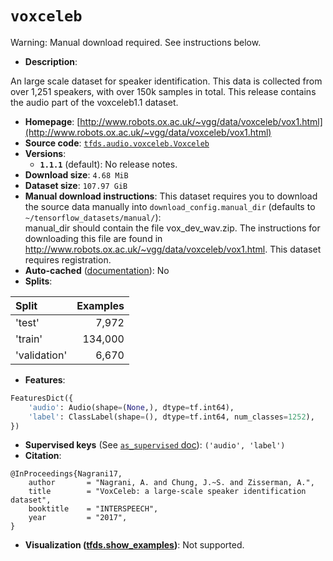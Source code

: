 <div itemscope itemtype="http://schema.org/Dataset">
  <div itemscope itemprop="includedInDataCatalog" itemtype="http://schema.org/DataCatalog">
    <meta itemprop="name" content="TensorFlow Datasets" />
  </div>

  <meta itemprop="name" content="voxceleb" />
  <meta itemprop="description" content="An large scale dataset for speaker identification. This data is collected from&#10;over 1,251 speakers, with over 150k samples in total.&#10;This release contains the audio part of the voxceleb1.1 dataset.&#10;&#10;To use this dataset:&#10;&#10;```python&#10;import tensorflow_datasets as tfds&#10;&#10;ds = tfds.load(&#x27;voxceleb&#x27;, split=&#x27;train&#x27;)&#10;for ex in ds.take(4):&#10;  print(ex)&#10;```&#10;&#10;See [the guide](https://www.tensorflow.org/datasets/overview) for more&#10;informations on [tensorflow_datasets](https://www.tensorflow.org/datasets).&#10;&#10;" />
  <meta itemprop="url" content="https://www.tensorflow.org/datasets/catalog/voxceleb" />
  <meta itemprop="sameAs" content="http://www.robots.ox.ac.uk/~vgg/data/voxceleb/vox1.html" />
  <meta itemprop="citation" content="@InProceedings{Nagrani17,&#10; author       = &quot;Nagrani, A. and Chung, J.~S. and Zisserman, A.&quot;,&#10; title        = &quot;VoxCeleb: a large-scale speaker identification dataset&quot;,&#10; booktitle    = &quot;INTERSPEECH&quot;,&#10;    year         = &quot;2017&quot;,&#10;}" />
</div>

# `voxceleb`

Warning: Manual download required. See instructions below.

*   **Description**:

An large scale dataset for speaker identification. This data is collected from
over 1,251 speakers, with over 150k samples in total. This release contains the
audio part of the voxceleb1.1 dataset.

*   **Homepage**:
    [http://www.robots.ox.ac.uk/~vgg/data/voxceleb/vox1.html](http://www.robots.ox.ac.uk/~vgg/data/voxceleb/vox1.html)
*   **Source code**:
    [`tfds.audio.voxceleb.Voxceleb`](https://github.com/tensorflow/datasets/tree/master/tensorflow_datasets/audio/voxceleb.py)
*   **Versions**:
    *   **`1.1.1`** (default): No release notes.
*   **Download size**: `4.68 MiB`
*   **Dataset size**: `107.97 GiB`
*   **Manual download instructions**: This dataset requires you to download the
    source data manually into `download_config.manual_dir`
    (defaults to `~/tensorflow_datasets/manual/`):<br/>
    manual_dir should contain the file vox_dev_wav.zip. The instructions for
    downloading this file are found in http://www.robots.ox.ac.uk/~vgg/data/voxceleb/vox1.html. This dataset requires registration.
*   **Auto-cached**
    ([documentation](https://www.tensorflow.org/datasets/performances#auto-caching)):
    No
*   **Splits**:

Split        | Examples
:----------- | -------:
'test'       | 7,972
'train'      | 134,000
'validation' | 6,670

*   **Features**:

```python
FeaturesDict({
    'audio': Audio(shape=(None,), dtype=tf.int64),
    'label': ClassLabel(shape=(), dtype=tf.int64, num_classes=1252),
})
```

*   **Supervised keys** (See
    [`as_supervised` doc](https://www.tensorflow.org/datasets/api_docs/python/tfds/load#args)):
    `('audio', 'label')`
*   **Citation**:

```
@InProceedings{Nagrani17,
    author       = "Nagrani, A. and Chung, J.~S. and Zisserman, A.",
    title        = "VoxCeleb: a large-scale speaker identification dataset",
    booktitle    = "INTERSPEECH",
    year         = "2017",
}
```

*   **Visualization
    ([tfds.show_examples](https://www.tensorflow.org/datasets/api_docs/python/tfds/visualization/show_examples))**:
    Not supported.
